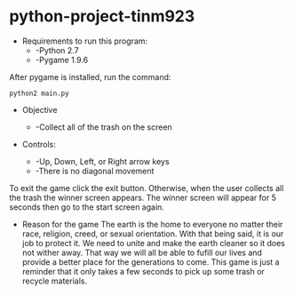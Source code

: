 # python-project-tinm923
* Requirements to run this program:
  * -Python 2.7
  * -Pygame 1.9.6

After pygame is installed, run the command:

```
python2 main.py
```
* Objective
  * -Collect all of the trash on the screen

* Controls:
  * -Up, Down, Left, or Right arrow keys
  * -There is no diagonal movement

To exit the game click the exit button. Otherwise, when the user collects all the trash the winner screen appears. The winner screen will appear for 5 seconds then go to the start screen again.

* Reason for the game
The earth is the home to everyone no matter their race, religion, creed, or sexual orientation. With that being said, it is our job to protect it. We need to unite and make the earth cleaner so it does not wither away. That way we will all be able to fufill our lives and provide a better place for the generations to come. This game is just a reminder that it only takes a few seconds to pick up some trash or recycle materials. 
